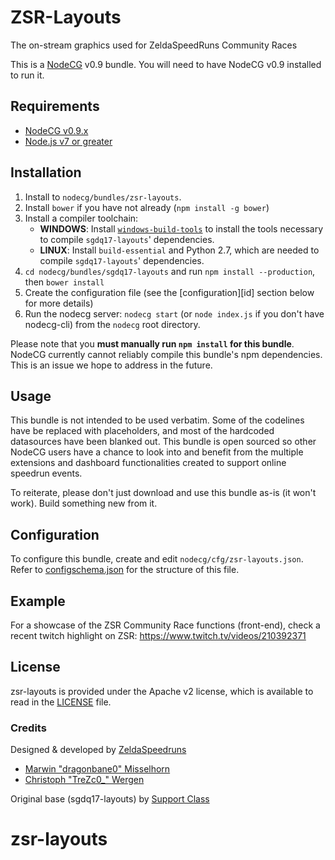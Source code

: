 # ZSR-Layouts
The on-stream graphics used for ZeldaSpeedRuns Community Races

This is a [NodeCG](http://github.com/nodecg/nodecg) v0.9 bundle. You will need to have NodeCG v0.9 installed to run it.

## Requirements
- [NodeCG v0.9.x](https://github.com/nodecg/nodecg/releases)
- [Node.js v7 or greater](https://nodejs.org/)

## Installation
1. Install to `nodecg/bundles/zsr-layouts`.
2. Install `bower` if you have not already (`npm install -g bower`)
3. Install a compiler toolchain:
	- **WINDOWS**: Install [`windows-build-tools`](https://www.npmjs.com/package/windows-build-tools) to install the tools necessary to compile `sgdq17-layouts`' dependencies.
	- **LINUX**: Install `build-essential` and Python 2.7, which are needed to compile `sgdq17-layouts`' dependencies.
4. `cd nodecg/bundles/sgdq17-layouts` and run `npm install --production`, then `bower install`
5. Create the configuration file (see the [configuration][id] section below for more details)
6. Run the nodecg server: `nodecg start` (or `node index.js` if you don't have nodecg-cli) from the `nodecg` root directory.

Please note that you **must manually run `npm install` for this bundle**. NodeCG currently cannot reliably compile this bundle's npm dependencies. This is an issue we hope to address in the future.

## Usage
This bundle is not intended to be used verbatim. Some of the codelines have be replaced with placeholders, and most of the hardcoded datasources have been blanked out. This bundle is open sourced so other NodeCG users have a chance to look into and benefit from the multiple extensions and dashboard functionalities created to support online speedrun events.

To reiterate, please don't just download and use this bundle as-is (it won't work). Build something new from it.

## Configuration
To configure this bundle, create and edit `nodecg/cfg/zsr-layouts.json`.  
Refer to [configschema.json](configschema.json) for the structure of this file.

## Example
For a showcase of the ZSR Community Race functions (front-end), check a recent twitch highlight on ZSR: https://www.twitch.tv/videos/210392371

## License
zsr-layouts is provided under the Apache v2 license, which is available to read in the [LICENSE](LICENSE) file.

### Credits
Designed & developed by [ZeldaSpeedruns](http://zelda.speedruns.com)
 - [Marwin "dragonbane0" Misselhorn](https://twitter.com/dragonbane0/)
 - [Christoph "TreZc0_" Wergen](https://twitter.com/trezc0_)
 
 Original base (sgdq17-layouts) by [Support Class](http://supportclass.net/)
# zsr-layouts

